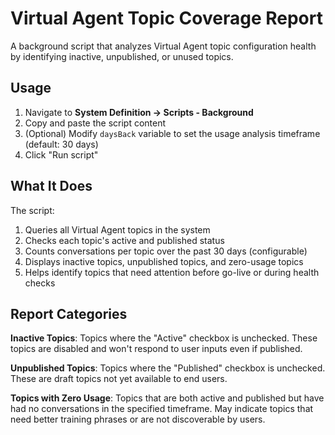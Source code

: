 # Virtual Agent Topic Coverage Report

A background script that analyzes Virtual Agent topic configuration health by identifying inactive, unpublished, or unused topics.

## Usage

1. Navigate to **System Definition → Scripts - Background**
2. Copy and paste the script content
3. (Optional) Modify `daysBack` variable to set the usage analysis timeframe (default: 30 days)
4. Click "Run script"

## What It Does

The script:
1. Queries all Virtual Agent topics in the system
2. Checks each topic's active and published status
3. Counts conversations per topic over the past 30 days (configurable)
4. Displays inactive topics, unpublished topics, and zero-usage topics
5. Helps identify topics that need attention before go-live or during health checks

## Report Categories

**Inactive Topics**: Topics where the "Active" checkbox is unchecked. These topics are disabled and won't respond to user inputs even if published.

**Unpublished Topics**: Topics where the "Published" checkbox is unchecked. These are draft topics not yet available to end users.

**Topics with Zero Usage**: Topics that are both active and published but have had no conversations in the specified timeframe. May indicate topics that need better training phrases or are not discoverable by users.